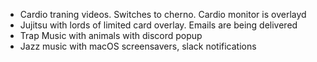 - Cardio traning videos. Switches to cherno. Cardio monitor is overlayd
- Jujitsu with lords of limited card overlay. Emails are being delivered
- Trap Music with animals with discord popup
- Jazz music with macOS screensavers, slack notifications 
